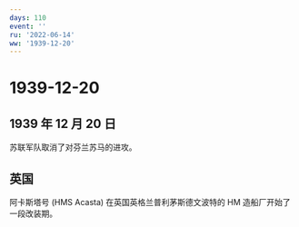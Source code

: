 ```yaml
---
days: 110
event: ''
ru: '2022-06-14'
ww: '1939-12-20'
---
```


# 1939-12-20

## 1939 年 12 月 20 日

苏联军队取消了对芬兰苏马的进攻。

## 英国

阿卡斯塔号 (HMS Acasta) 在英国英格兰普利茅斯德文波特的 HM
造船厂开始了一段改装期。